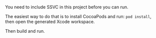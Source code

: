 You need to include SSVC in this project before you can run.

The easiest way to do that is to install CocoaPods and run:
`pod install`, then open the generated Xcode workspace.

Then build and run.
